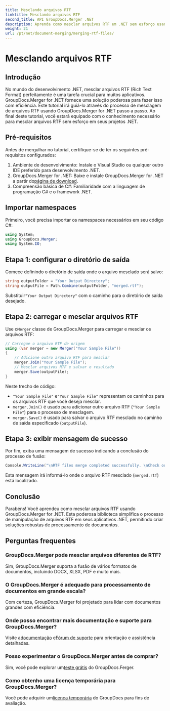 ```yaml
---
title: Mesclando arquivos RTF
linktitle: Mesclando arquivos RTF
second_title: API GroupDocs.Merger .NET
description: Aprenda como mesclar arquivos RTF em .NET sem esforço usando GroupDocs.Merger para processamento contínuo de documentos.
weight: 21
url: /pt/net/document-merging/merging-rtf-files/
---
```


# Mesclando arquivos RTF

## Introdução
No mundo do desenvolvimento .NET, mesclar arquivos RTF (Rich Text Format) perfeitamente é uma tarefa crucial para muitos aplicativos. GroupDocs.Merger for .NET fornece uma solução poderosa para fazer isso com eficiência. Este tutorial irá guiá-lo através do processo de mesclagem de arquivos RTF usando GroupDocs.Merger for .NET passo a passo. Ao final deste tutorial, você estará equipado com o conhecimento necessário para mesclar arquivos RTF sem esforço em seus projetos .NET.
## Pré-requisitos
Antes de mergulhar no tutorial, certifique-se de ter os seguintes pré-requisitos configurados:
1. Ambiente de desenvolvimento: Instale o Visual Studio ou qualquer outro IDE preferido para desenvolvimento .NET.
2.  GroupDocs.Merger for .NET: Baixe e instale GroupDocs.Merger for .NET a partir do[página de download](https://releases.groupdocs.com/merger/net/).
3. Compreensão básica de C#: Familiaridade com a linguagem de programação C# e o framework .NET.

## Importar namespaces
Primeiro, você precisa importar os namespaces necessários em seu código C#:
```csharp
using System; 
using GroupDocs.Merger;
using System.IO;
```
## Etapa 1: configurar o diretório de saída
Comece definindo o diretório de saída onde o arquivo mesclado será salvo:
```csharp
string outputFolder = "Your Output Directory";
string outputFile = Path.Combine(outputFolder, "merged.rtf");
```
 Substituir`"Your Output Directory"` com o caminho para o diretório de saída desejado.
## Etapa 2: carregar e mesclar arquivos RTF
 Use o`Merger` classe de GroupDocs.Merger para carregar e mesclar os arquivos RTF:
```csharp
// Carregue o arquivo RTF de origem
using (var merger = new Merger("Your Sample File"))
{
    // Adicione outro arquivo RTF para mesclar
    merger.Join("Your Sample File");
    // Mesclar arquivos RTF e salvar o resultado
    merger.Save(outputFile);
}
```
Neste trecho de código:
- `"Your Sample File"` e`"Your Sample File"` representam os caminhos para os arquivos RTF que você deseja mesclar.
- `merger.Join()` é usado para adicionar outro arquivo RTF (`"Your Sample File"`) para o processo de mesclagem.
- `merger.Save()` é usado para salvar o arquivo RTF mesclado no caminho de saída especificado (`outputFile`).
## Etapa 3: exibir mensagem de sucesso
Por fim, exiba uma mensagem de sucesso indicando a conclusão do processo de fusão:
```csharp
Console.WriteLine("\nRTF files merge completed successfully. \nCheck output in {0}", outputFolder);
```
Esta mensagem irá informá-lo onde o arquivo RTF mesclado (`merged.rtf`) está localizado.

## Conclusão
Parabéns! Você aprendeu como mesclar arquivos RTF usando GroupDocs.Merger for .NET. Esta poderosa biblioteca simplifica o processo de manipulação de arquivos RTF em seus aplicativos .NET, permitindo criar soluções robustas de processamento de documentos.

## Perguntas frequentes
### GroupDocs.Merger pode mesclar arquivos diferentes de RTF?
Sim, GroupDocs.Merger suporta a fusão de vários formatos de documentos, incluindo DOCX, XLSX, PDF e muito mais.
### O GroupDocs.Merger é adequado para processamento de documentos em grande escala?
Com certeza, GroupDocs.Merger foi projetado para lidar com documentos grandes com eficiência.
### Onde posso encontrar mais documentação e suporte para GroupDocs.Merger?
 Visite a[documentação](https://tutorials.groupdocs.com/merger/net/) e[Fórum de suporte](https://forum.groupdocs.com/c/merger/32) para orientação e assistência detalhadas.
### Posso experimentar o GroupDocs.Merger antes de comprar?
 Sim, você pode explorar um[teste grátis](https://releases.groupdocs.com/) do GroupDocs.Ferger.
### Como obtenho uma licença temporária para GroupDocs.Merger?
 Você pode adquirir um[licença temporária](https://purchase.groupdocs.com/temporary-license/) do GroupDocs para fins de avaliação.